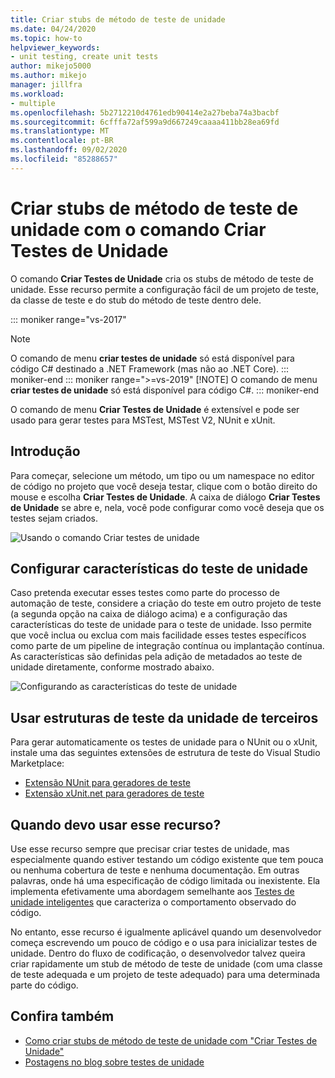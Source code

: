 ```yaml
---
title: Criar stubs de método de teste de unidade
ms.date: 04/24/2020
ms.topic: how-to
helpviewer_keywords:
- unit testing, create unit tests
author: mikejo5000
ms.author: mikejo
manager: jillfra
ms.workload:
- multiple
ms.openlocfilehash: 5b2712210d4761edb90414e2a27beba74a3bacbf
ms.sourcegitcommit: 6cfffa72af599a9d667249caaaa411bb28ea69fd
ms.translationtype: MT
ms.contentlocale: pt-BR
ms.lasthandoff: 09/02/2020
ms.locfileid: "85288657"
---
```

# <a name="create-unit-test-method-stubs-with-the-create-unit-tests-command"></a>Criar stubs de método de teste de unidade com o comando Criar Testes de Unidade

O comando **Criar Testes de Unidade** cria os stubs de método de teste de unidade. Esse recurso permite a configuração fácil de um projeto de teste, da classe de teste e do stub do método de teste dentro dele.

::: moniker range="vs-2017"
> [!NOTE]
> O comando de menu **criar testes de unidade** só está disponível para código C# destinado a .NET Framework (mas não ao .NET Core).
::: moniker-end
::: moniker range=">=vs-2019"
> [!NOTE]
> O comando de menu **criar testes de unidade** só está disponível para código C#.
::: moniker-end

O comando de menu **Criar Testes de Unidade** é extensível e pode ser usado para gerar testes para MSTest, MSTest V2, NUnit e xUnit.

## <a name="get-started"></a>Introdução

Para começar, selecione um método, um tipo ou um namespace no editor de código no projeto que você deseja testar, clique com o botão direito do mouse e escolha **Criar Testes de Unidade**. A caixa de diálogo **Criar Testes de Unidade** se abre e, nela, você pode configurar como você deseja que os testes sejam criados.

![Usando o comando Criar testes de unidade](media/createunittestcommand.png)

## <a name="set-unit-test-traits"></a>Configurar características do teste de unidade

Caso pretenda executar esses testes como parte do processo de automação de teste, considere a criação do teste em outro projeto de teste (a segunda opção na caixa de diálogo acima) e a configuração das características do teste de unidade para o teste de unidade. Isso permite que você inclua ou exclua com mais facilidade esses testes específicos como parte de um pipeline de integração contínua ou implantação contínua. As características são definidas pela adição de metadados ao teste de unidade diretamente, conforme mostrado abaixo.

![Configurando as características do teste de unidade](media/createunittest.png)

## <a name="use-third-party-unit-test-frameworks"></a>Usar estruturas de teste da unidade de terceiros

Para gerar automaticamente os testes de unidade para o NUnit ou o xUnit, instale uma das seguintes extensões de estrutura de teste do Visual Studio Marketplace:

* [Extensão NUnit para geradores de teste](https://marketplace.visualstudio.com/items?itemName=NUnitDevelopers.TestGeneratorNUnitextension)
* [Extensão xUnit.net para geradores de teste](https://marketplace.visualstudio.com/items?itemName=BradWilson.xUnitnetTestExtensions)

## <a name="when-should-i-use-this-feature"></a>Quando devo usar esse recurso?

Use esse recurso sempre que precisar criar testes de unidade, mas especialmente quando estiver testando um código existente que tem pouca ou nenhuma cobertura de teste e nenhuma documentação. Em outras palavras, onde há uma especificação de código limitada ou inexistente. Ela implementa efetivamente uma abordagem semelhante aos [Testes de unidade inteligentes](https://devblogs.microsoft.com/devops/introducing-smart-unit-tests/) que caracteriza o comportamento observado do código.

No entanto, esse recurso é igualmente aplicável quando um desenvolvedor começa escrevendo um pouco de código e o usa para inicializar testes de unidade. Dentro do fluxo de codificação, o desenvolvedor talvez queira criar rapidamente um stub de método de teste de unidade (com uma classe de teste adequada e um projeto de teste adequado) para uma determinada parte do código.

## <a name="see-also"></a>Confira também

- [Como criar stubs de método de teste de unidade com "Criar Testes de Unidade"](https://devblogs.microsoft.com/devops/creating-unit-test-method-stubs-with-create-unit-tests/)
- [Postagens no blog sobre testes de unidade](https://devblogs.microsoft.com/devops/?s=unit+testing)
